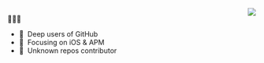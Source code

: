 <img align="right" src="https://github-readme-stats.vercel.app/api?username=Lobster-King&show_icons=true&icon_color=CE1D2D&text_color=718096&bg_color=ffffff&hide_title=true" />

👋👋👋
- :basketball:&nbsp; Deep users of GitHub
- :basketball:&nbsp; Focusing on iOS & APM
- :basketball:&nbsp; Unknown repos contributor


